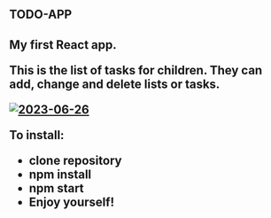 <h2>TODO-APP<h2>
<p>My first React app.</p>
<p>This is the list of tasks for children. They can add, change and delete lists or tasks.</p>
<a href="[todo-app-sevhope.vercel.app](https://todo-app-sevhope.vercel.app/)"></a>
<a href="https://ibb.co/YQbHsnx"><img src="https://i.ibb.co/YQbHsnx/2023-06-26.png" alt="2023-06-26" border="0"></a>
<p>To install:</p>
<ul>
<li>clone repository</li>
<li>npm install</li>
<li>npm start</li>
<li>Enjoy yourself!</li>
